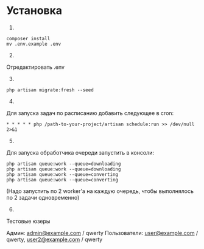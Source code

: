 # Установка

1.
```
composer install
mv .env.example .env
```

2.
Отредактировать .env

3.
```
php artisan migrate:fresh --seed
```

4.
Для запуска задач по расписанию добавить следующее в cron:
```
* * * * * php /path-to-your-project/artisan schedule:run >> /dev/null 2>&1
```

5.
Для запуска обработчика очереди запустить в консоли:
```
php artisan queue:work --queue=downloading
php artisan queue:work --queue=downloading
php artisan queue:work --queue=converting
php artisan queue:work --queue=converting
```

(Надо запустить по 2 worker'а на каждую очередь, чтобы выполнялось по 2 задачи одновременно)

6.
Тестовые юзеры

Админ: admin@example.com / qwerty
Пользователи: user@example.com / qwerty, user2@example.com / qwerty